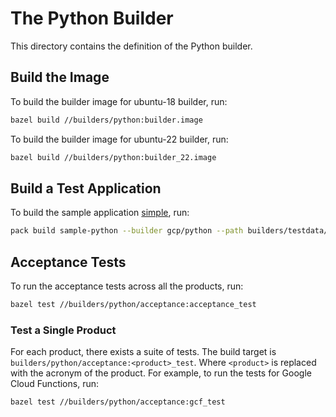# The Python Builder
This directory contains the definition of the Python builder.

## Build the Image
To build the builder image for ubuntu-18 builder, run:

```bash
bazel build //builders/python:builder.image
```

To build the builder image for ubuntu-22 builder, run:

```bash
bazel build //builders/python:builder_22.image
```

## Build a Test Application
To build the sample application [simple](../testdata/python/generic/simple/), run:

```bash
pack build sample-python --builder gcp/python --path builders/testdata/python/generic/simple/ --trust-builder -v
```

## Acceptance Tests
To run the acceptance tests across all the products, run:

```bash
bazel test //builders/python/acceptance:acceptance_test
```

### Test a Single Product
For each product, there exists a suite of tests. The build target is
`builders/python/acceptance:<product>_test`. Where `<product>` is replaced with the
acronym of the product. For example, to run the tests for Google Cloud
Functions, run:

```bash
bazel test //builders/python/acceptance:gcf_test
```
